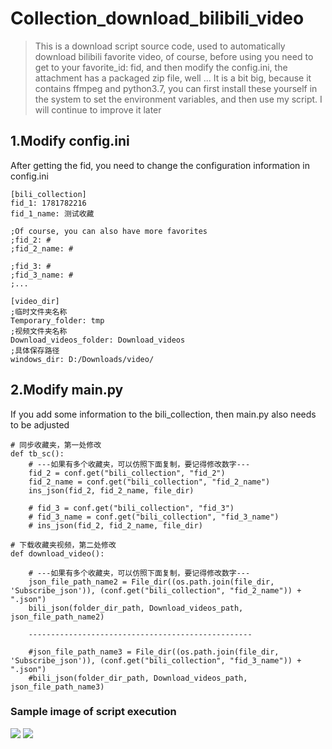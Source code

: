 # Collection_download_bilibili_video
> This is a download script source code, 
> used to automatically download bilibili favorite video, of course, 
> before using you need to get to your favorite_id: fid,
> and then modify the config.ini, the attachment has a packaged zip file,
> well ... It is a bit big, because it contains ffmpeg and python3.7, 
> you can first install these yourself in the system to set the environment variables, 
> and then use my script. 
> I will continue to improve it later 

## 1.Modify config.ini 

After getting the fid, you need to change the configuration information in config.ini

```
[bili_collection]
fid_1: 1781782216
fid_1_name: 测试收藏

;Of course, you can also have more favorites
;fid_2: #
;fid_2_name: #

;fid_3: #
;fid_3_name: #
;...

[video_dir]
;临时文件夹名称
Temporary_folder: tmp
;视频文件夹名称
Download_videos_folder: Download_videos
;具体保存路径
windows_dir: D:/Downloads/video/
```

## 2.Modify main.py
If you add some information to the bili_collection, then main.py also needs to be adjusted


```
# 同步收藏夹，第一处修改
def tb_sc():
    # ---如果有多个收藏夹，可以仿照下面复制，要记得修改数字---
    fid_2 = conf.get("bili_collection", "fid_2")
    fid_2_name = conf.get("bili_collection", "fid_2_name")
    ins_json(fid_2, fid_2_name, file_dir)
    
    # fid_3 = conf.get("bili_collection", "fid_3")
    # fid_3_name = conf.get("bili_collection", "fid_3_name")
    # ins_json(fid_2, fid_2_name, file_dir)
    
# 下载收藏夹视频，第二处修改
def download_video():

    # ---如果有多个收藏夹，可以仿照下面复制，要记得修改数字---
    json_file_path_name2 = File_dir((os.path.join(file_dir, 'Subscribe_json')), (conf.get("bili_collection", "fid_2_name")) + ".json")
    bili_json(folder_dir_path, Download_videos_path, json_file_path_name2)
    
    --------------------------------------------------
    
    #json_file_path_name3 = File_dir((os.path.join(file_dir, 'Subscribe_json')), (conf.get("bili_collection", "fid_3_name")) + ".json")
    #bili_json(folder_dir_path, Download_videos_path, json_file_path_name3)
```

### Sample image of script execution
![](https://cdn.jsdelivr.net/gh/longhz/cdn/images/blog1/202210011139740.png)
![](https://cdn.jsdelivr.net/gh/longhz/cdn/images/blog1/202210011140513.png)
